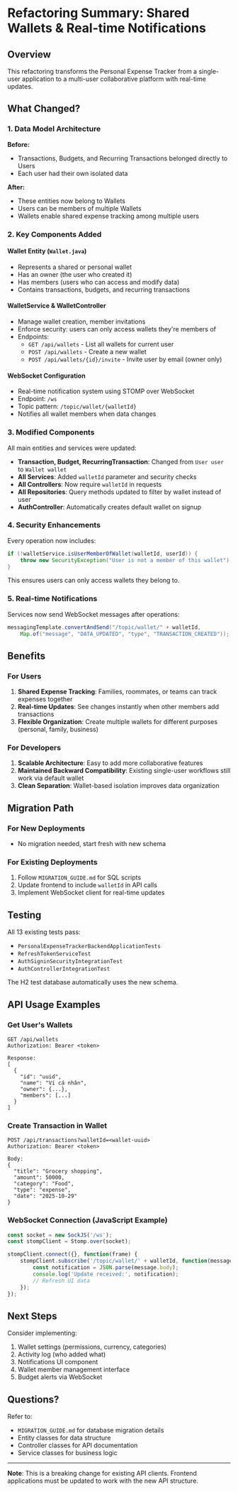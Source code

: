 # Refactoring Summary: Shared Wallets & Real-time Notifications

## Overview

This refactoring transforms the Personal Expense Tracker from a single-user application to a multi-user collaborative platform with real-time updates.

## What Changed?

### 1. Data Model Architecture

**Before:**
- Transactions, Budgets, and Recurring Transactions belonged directly to Users
- Each user had their own isolated data

**After:**
- These entities now belong to Wallets
- Users can be members of multiple Wallets
- Wallets enable shared expense tracking among multiple users

### 2. Key Components Added

#### Wallet Entity (`Wallet.java`)
- Represents a shared or personal wallet
- Has an owner (the user who created it)
- Has members (users who can access and modify data)
- Contains transactions, budgets, and recurring transactions

#### WalletService & WalletController
- Manage wallet creation, member invitations
- Enforce security: users can only access wallets they're members of
- Endpoints:
  - `GET /api/wallets` - List all wallets for current user
  - `POST /api/wallets` - Create a new wallet
  - `POST /api/wallets/{id}/invite` - Invite user by email (owner only)

#### WebSocket Configuration
- Real-time notification system using STOMP over WebSocket
- Endpoint: `/ws`
- Topic pattern: `/topic/wallet/{walletId}`
- Notifies all wallet members when data changes

### 3. Modified Components

All main entities and services were updated:

- **Transaction, Budget, RecurringTransaction**: Changed from `User user` to `Wallet wallet`
- **All Services**: Added `walletId` parameter and security checks
- **All Controllers**: Now require `walletId` in requests
- **All Repositories**: Query methods updated to filter by wallet instead of user
- **AuthController**: Automatically creates default wallet on signup

### 4. Security Enhancements

Every operation now includes:
```java
if (!walletService.isUserMemberOfWallet(walletId, userId)) {
    throw new SecurityException("User is not a member of this wallet");
}
```

This ensures users can only access wallets they belong to.

### 5. Real-time Notifications

Services now send WebSocket messages after operations:
```java
messagingTemplate.convertAndSend("/topic/wallet/" + walletId, 
    Map.of("message", "DATA_UPDATED", "type", "TRANSACTION_CREATED"));
```

## Benefits

### For Users
1. **Shared Expense Tracking**: Families, roommates, or teams can track expenses together
2. **Real-time Updates**: See changes instantly when other members add transactions
3. **Flexible Organization**: Create multiple wallets for different purposes (personal, family, business)

### For Developers
1. **Scalable Architecture**: Easy to add more collaborative features
2. **Maintained Backward Compatibility**: Existing single-user workflows still work via default wallet
3. **Clean Separation**: Wallet-based isolation improves data organization

## Migration Path

### For New Deployments
- No migration needed, start fresh with new schema

### For Existing Deployments
1. Follow `MIGRATION_GUIDE.md` for SQL scripts
2. Update frontend to include `walletId` in API calls
3. Implement WebSocket client for real-time updates

## Testing

All 13 existing tests pass:
- `PersonalExpenseTrackerBackendApplicationTests`
- `RefreshTokenServiceTest`
- `AuthSigninSecurityIntegrationTest`
- `AuthControllerIntegrationTest`

The H2 test database automatically uses the new schema.

## API Usage Examples

### Get User's Wallets
```
GET /api/wallets
Authorization: Bearer <token>

Response:
[
  {
    "id": "uuid",
    "name": "Ví cá nhân",
    "owner": {...},
    "members": [...]
  }
]
```

### Create Transaction in Wallet
```
POST /api/transactions?walletId=<wallet-uuid>
Authorization: Bearer <token>

Body:
{
  "title": "Grocery shopping",
  "amount": 50000,
  "category": "Food",
  "type": "expense",
  "date": "2025-10-29"
}
```

### WebSocket Connection (JavaScript Example)
```javascript
const socket = new SockJS('/ws');
const stompClient = Stomp.over(socket);

stompClient.connect({}, function(frame) {
    stompClient.subscribe('/topic/wallet/' + walletId, function(message) {
        const notification = JSON.parse(message.body);
        console.log('Update received:', notification);
        // Refresh UI data
    });
});
```

## Next Steps

Consider implementing:
1. Wallet settings (permissions, currency, categories)
2. Activity log (who added what)
3. Notifications UI component
4. Wallet member management interface
5. Budget alerts via WebSocket

## Questions?

Refer to:
- `MIGRATION_GUIDE.md` for database migration details
- Entity classes for data structure
- Controller classes for API documentation
- Service classes for business logic

---

**Note**: This is a breaking change for existing API clients. Frontend applications must be updated to work with the new API structure.

